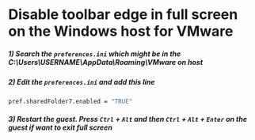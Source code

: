 # Disable toolbar edge in full screen on the Windows host for VMware

##### 1) Search the `preferences.ini` which might be in the C:\Users\USERNAME\AppData\Roaming\VMware on host

##### 2) Edit the `preferences.ini` and add this line
```bash
pref.sharedFolder7.enabled = "TRUE"
```
##### 3) Restart the guest. Press `Ctrl` + `Alt` and then `Ctrl` + `Alt` + `Enter` on the guest if want to exit full screen 

